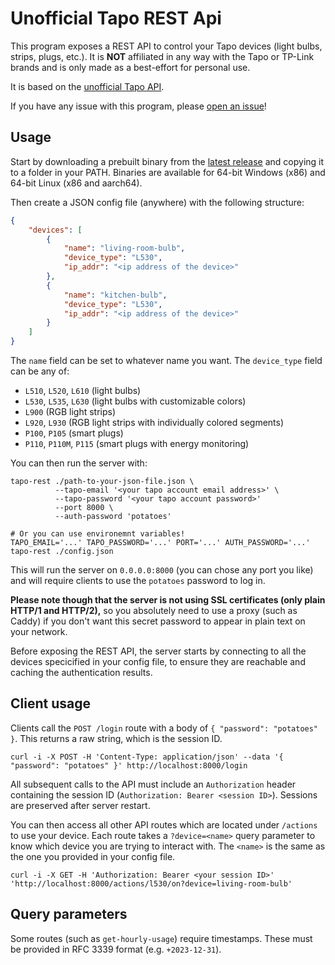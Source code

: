 # Unofficial Tapo REST Api

This program exposes a REST API to control your Tapo devices (light bulbs, strips, plugs, etc.). It is **NOT** affiliated in any way with the Tapo or TP-Link brands and is only made as a best-effort for personal use.

It is based on the [unofficial Tapo API](https://crates.io/crates/tapo).

If you have any issue with this program, please [open an issue](https://github.com/ClementNerma/tapo-rest/issues/new)!

## Usage

Start by downloading a prebuilt binary from the [latest release](https://github.com/ClementNerma/tapo-rest/releases/latest) and copying it to a folder in your PATH. Binaries are available for 64-bit Windows (x86) and 64-bit Linux (x86 and aarch64).

Then create a JSON config file (anywhere) with the following structure:

```json
{
    "devices": [
        {
            "name": "living-room-bulb",
            "device_type": "L530",
            "ip_addr": "<ip address of the device>"
        },
        {
            "name": "kitchen-bulb",
            "device_type": "L530",
            "ip_addr": "<ip address of the device>"
        }
    ]
}
```

The `name` field can be set to whatever name you want.
The `device_type` field can be any of:

* `L510`, `L520`, `L610` (light bulbs)
* `L530`, `L535`, `L630` (light bulbs with customizable colors)
* `L900` (RGB light strips)
* `L920`, `L930` (RGB light strips with individually colored segments)
* `P100`, `P105` (smart plugs)
* `P110`, `P110M`, `P115` (smart plugs with energy monitoring)

You can then run the server with:

```shell
tapo-rest ./path-to-your-json-file.json \
          --tapo-email '<your tapo account email address>' \
          --tapo-password '<your tapo account password>'
          --port 8000 \
          --auth-password 'potatoes'

# Or you can use environemnt variables!
TAPO_EMAIL='...' TAPO_PASSWORD='...' PORT='...' AUTH_PASSWORD='...' tapo-rest ./config.json
```

This will run the server on `0.0.0.0:8000` (you can chose any port you like) and will require clients to use the `potatoes` password to log in.

**Please note though that the server is not using SSL certificates (only plain HTTP/1 and HTTP/2),** so you absolutely need to use a proxy (such as Caddy) if you don't want this secret password to appear in plain text on your network.

Before exposing the REST API, the server starts by connecting to all the devices specicified in your config file, to ensure they are reachable and caching the authentication results.

## Client usage

Clients call the `POST /login` route with a body of `{ "password": "potatoes" }`. This returns a raw string, which is the session ID.

```shell
curl -i -X POST -H 'Content-Type: application/json' --data '{ "password": "potatoes" }' http://localhost:8000/login
```

All subsequent calls to the API must include an `Authorization` header containing the session ID (`Authorization: Bearer <session ID>`). Sessions are preserved after server restart.

You can then access all other API routes which are located under `/actions` to use your device. Each route takes a `?device=<name>` query parameter to know which device you are trying to interact with. The `<name>` is the same as the one you provided in your config file.

```shell
curl -i -X GET -H 'Authorization: Bearer <your session ID>' 'http://localhost:8000/actions/l530/on?device=living-room-bulb'
```

## Query parameters

Some routes (such as `get-hourly-usage`) require timestamps. These must be provided in RFC 3339 format (e.g. `+2023-12-31`).